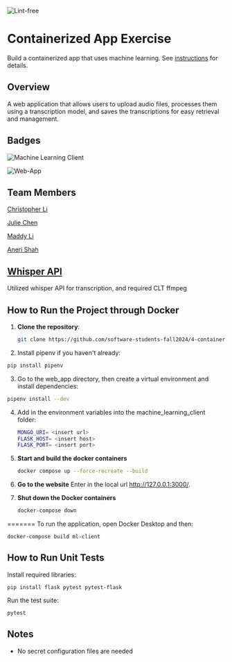 ![Lint-free](https://github.com/nyu-software-engineering/containerized-app-exercise/actions/workflows/lint.yml/badge.svg)

# Containerized App Exercise

Build a containerized app that uses machine learning. See [instructions](./instructions.md) for details.

## Overview

A web application that allows users to upload audio files, processes them using a transcription model, and saves the transcriptions for easy retrieval and management.

## Badges

![Machine Learning Client](https://github.com/software-students-fall2024/4-containers-burger_flippers/actions/workflows/machine-learning-client.yml/badge.svg)

![Web-App](https://github.com/software-students-fall2024/4-containers-burger_flippers/actions/workflows/web-app.yml/badge.svg)

## Team Members
[Christopher Li](https://github.com/christopherlii)

[Julie Chen](https://github.com/Julie-Chen)

[Maddy Li](https://github.com/maddy-li)

[Aneri Shah](https://github.com/anerivs)

## [Whisper API](https://github.com/openai/whisper)
Utilized whisper API for transcription, and required CLT ffmpeg

## How to Run the Project through Docker

1. **Clone the repository**:
    ```bash
    git clone https://github.com/software-students-fall2024/4-containers-burger_flippers.git
    ```

2. Install pipenv if you haven't already:

```bash
pip install pipenv
```
3. Go to the web_app directory, then create a virtual environment and install dependencies:

```bash
pipenv install --dev
```

4. Add in the environment variables into the machine_learning_client folder: 
    ```bash
    MONGO_URI= <insert url>
    FLASK_HOST= <insert host>
    FLASK_PORT= <insert port>
    ```
    
5. **Start and build the docker containers**
    ```bash
    docker compose up --force-recreate --build
    ```
    
6. **Go to the website**
    Enter in the local url http://127.0.0.1:3000/.

7. **Shut down the Docker containers**
    ```bash
    docker-compose down
    ```
=======
To run the application, open Docker Desktop and then:
```
docker-compose build ml-client
```

## How to Run Unit Tests

Install required libraries:
```
pip install flask pytest pytest-flask
```

Run the test suite:
```
pytest
```

## Notes

- No secret configuration files are needed
